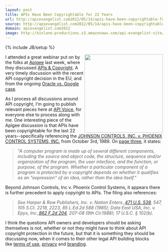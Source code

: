 ```yaml
---
layout: post
title: APIs Have Been Copyrightable for 22 Years
url: http://apievangelist.com2012/05/14/apis-have-been-copyrightable-for-22-years/
source: http://apievangelist.com2012/05/14/apis-have-been-copyrightable-for-22-years/
domain: apievangelist.com2012
image: http://kinlane-productions.s3.amazonaws.com/api-evangelist-site/blog/api-legal.jpg
---
```

{% include JB/setup %}<p>
     <img src="http://kinlane-productions.s3.amazonaws.com/api-evangelist/api-legal.jpg"  width="250" align="right" />
</p>
<p>
     I attended a great webinar put on by the folks at <a title="Apigee" href="/serviceproviders/apigee.php">Apigee</a> last week, where they discussed <a title="APIs &amp; Copyright" href="http://www.slideshare.net/apigee/apis-copyrights">APIs &amp; Copyright</a>. A very timely discussion with the recent API copyright decision in the EU, and from the ongoing <a title="Oracle vs. Google" href="http://apivoice.com/2012/05/07/us-precedent-for-api-copyright-hinges-on-oracle-v-google/">Oracle vs. Google case</a>.
</p>
<p>
     As I process all discussions around API copyright, I’m going to publish relevant pieces here at <a title="API Voice" href="http://apivoice.com/">API Voice</a>, for everyone else to process along with me. One interesting piece of the Apigee discussion is that APIs have been copyrightable for the last 22 years--specifically referencing the <a href="http://www.leagle.com/xmlResult.aspx?xmldoc=19892059886F2d1173_11869.xml&amp;docbase=CSLWAR2-1986-2006">JOHNSON CONTROLS, INC. v. PHOENIX CONTROL SYSTEMS, INC.</a> from October 3rd, 1989. On <a href="http://www.leagle.com/xmlResult.aspx?page=3&amp;xmldoc=19892059886F2d1173_11869.xml&amp;docbase=CSLWAR2-1986-2006&amp;SizeDisp=7">page three</a>, it states:
</p>
<blockquote>
     <em>"A computer program is made up of several different components, including the source and object code, the structure, sequence and/or organization of the program, the user interface, and the function, or purpose, of the program. Whether a particular component of a program is protected by a copyright depends on whether it qualifies as an "expression" of an idea, rather than the idea itself."</em>
</blockquote>
<p>
     Beyond Johnson Controls, Inc v. Phoenix Control Systems, it appears there is further precedent to apply copyright to APIs. The filing also references:
</p>
<blockquote>
     <em>See Harper &amp; Row Publishers, Inc. v. Nation Enters.,<a href="http://www.leagle.com/xmlcontentlinks.aspx?gfile=471%20U.S.%20539">471 U.S. 539</a>, 547, 105 S.Ct. 2218, 2223, 85 L.Ed.2d 588 (1985); Data East USA, Inc. v. Epyx, Inc.,<a href="http://www.leagle.com/xmlcontentlinks.aspx?gfile=862%20F.2d%20204">862 F.2d 204</a>, 207-08 (9th Cir.1988); 17 U.S.C. § 102(b).</em>
</blockquote>
<p>
     I think the questions API owners and developers should be asking themselves is not, whether or not they might have to think about API copyright protection in the future, but that it is something they should be discussing now, when it comes to their other legal API building blocks like <a title="terms of use" href="/buildingblocks/terms_of_use__conditions.php">terms of use</a>, <a title="privacy" href="/buildingblocks/privacy.php">privacy</a> and <a title="branding" href="/buildingblocks/branding.php">branding</a>.
</p>
